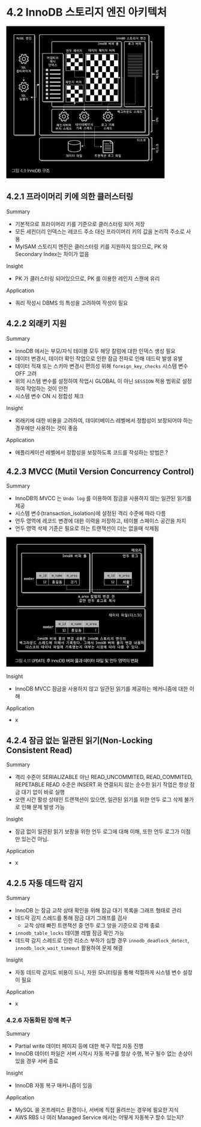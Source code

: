 # 4.2 InnoDB 스토리지 엔진 아키텍처
![img.png](img.png)

## 4.2.1 프라이머리 키에 의한 클러스터링
Summary
- 기본적으로 프라이머리 키를 기준으로 클러스터링 되어 저장
- 모든 세컨더리 인덱스는 레코드 주소 대신 프라이머리 키의 값을 논리적 주소로 사용
- MyISAM 스토리지 엔진은 클러스터링 키를 지원하지 않으므로, PK 와 Secondary Index는 차이가 없음

Insight
- PK 가 클러스터링 되어있으므로, PK 를 이용한 레인지 스캔에 유리

Application
- 쿼리 작성시 DBMS 의 특성을 고려하여 작성이 필요

## 4.2.2 외래키 지원
Summary
- InnoDB 에서는 부모/자식 테이블 모두 해당 칼럼에 대한 인덱스 생성 필요
- 데이터 변경시, 데이터 확인 작업으로 인한 잠금 전파로 인해 데드락 발생 유발
- 데이터 적재 또는 스키마 변경시 편의성 위해 `foreign_key_checks` 시스템 변수 OFF 고려
- 위의 시스템 변수를 설정하여 작업시 GLOBAL 이 아닌 `SESSION` 적용 범위로 설정하여 작업하는 것이 안전
- 시스템 변수 ON 시 정합성 체크

Insight
- 외래키에 대한 비용을 고려하여, 데이터베이스 레벨에서 정합성이 보장되어야 하는 경우에만 사용하는 것이 좋음

Application
- 애플리케이션 레벨에서 정합성을 보장하도록 코드를 작성하는 방법은.?

## 4.2.3 MVCC (Mutil Version Concurrency Control)
Summary
- InnoDB의 MVCC 는 `Undo log` 를 이용하여 잠금을 사용하지 않는 일관된 읽기를 제공
- 시스템 변수(transaction_isolation)에 설정된 격리 수준에 따라 다름
- 언두 영역에 레코드 변경에 대한 이력을 저장하고, 테이블 스페이스 공간을 차지
- 언두 영역 삭제 기준은 필요로 하는 트랜잭션이 더는 없을때 삭제됨

![img_1.png](img_1.png)

Insight
- InnoDB MVCC 잠금을 사용하지 않고 일관된 읽기를 제공하는 메커니즘에 대한 이해

Application
- x

## 4.2.4 잠금 없는 일관된 읽기(Non-Locking Consistent Read)
Summary
- 격리 수준이 SERIALIZABLE 아닌 READ_UNCOMMITED, READ_COMMITED, REPETABLE READ 수준은 INSERT 와 연결되지 않는 순수한 읽기 작업은 항상 잠금 대기 없이 바로 실행
- 오랜 시간 활성 상태인 트랜잭션이 있으면, 일관된 읽기를 위한 언두 로그 삭제 불가로 인해 문제 발생 가능

Insight
- 잠금 없이 일관된 읽기 보장을 위한 언두 로그에 대해 이해, 또한 언두 로그가 이점만 있는건 아님.

Application
- x

## 4.2.5 자동 데드락 감지
Summary
- InnoDB 는 잠금 교착 상태 확인을 위해 잠금 대기 목록을 그래프 형태로 관리
- 데드락 감지 스레드를 통해 잠금 대기 그래프를 검사
  - 교착 상태 빠진 트랜잭션 중 언두 로그 양을 기준으로 강제 종료
- `innodb_table_locks` 테이블 레벨 잠금 확인 가능
- 데드락 감지 스레드로 인한 리소스 부하가 심할 경우 `innodb_deadlock_detect`, `innodb_lock_wait_timeout` 활용하여 문제 해결

Insight
- 자동 데드락 감지도 비용이 드니, 자원 모니터링을 통해 적절하게 시스템 변수 설정이 필요

Application
- x

### 4.2.6 자동화된 장애 복구
Summary
- Partial write 데이터 페이지 등에 대한 복구 작업 자동 진행
- InnoDB 데이터 파일은 서버 시작시 자동 복구를 항상 수행, 복구 될수 없는 손상이 있을 경우 서버 종료

Insight
- InnoDB 자동 복구 매커니즘이 있음

Application
- MySQL 을 온프레미스 환경이나, 서버에 직접 올려쓰는 경우에 필요한 지식
- AWS RBS 나 여러 Managed Service 에서는 어떻게 자동복구 할수 있는지?